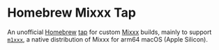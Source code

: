# Homebrew Mixxx Tap

An unofficial [Homebrew](https://brew.sh/) [tap](https://docs.brew.sh/Taps) for custom [Mixxx](https://mixxx.org/) builds, mainly to support [`m1xxx`](https://github.com/fwcd/m1xxx), a native distribution of Mixxx for arm64 macOS (Apple Silicon).
